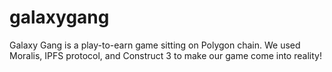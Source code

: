 # galaxygang
Galaxy Gang is a play-to-earn game sitting on Polygon chain. We used Moralis, IPFS protocol, and Construct 3 to make our game come into reality!
